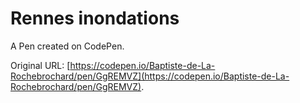# Rennes inondations

A Pen created on CodePen.

Original URL: [https://codepen.io/Baptiste-de-La-Rochebrochard/pen/GgREMVZ](https://codepen.io/Baptiste-de-La-Rochebrochard/pen/GgREMVZ).

